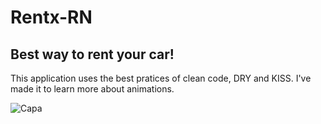# Rentx-RN

## Best way to rent your car!

This application uses the best pratices of clean code, DRY and KISS. I've made it to learn more about animations. 

![Capa](https://user-images.githubusercontent.com/45128599/125704099-fc1f4019-990b-4eb2-b785-6b9e69a98201.png)

